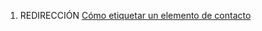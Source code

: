 1.  REDIRECCIÓN [Cómo etiquetar un elemento de
    contacto](Cómo_etiquetar_un_elemento_de_contacto "wikilink")
